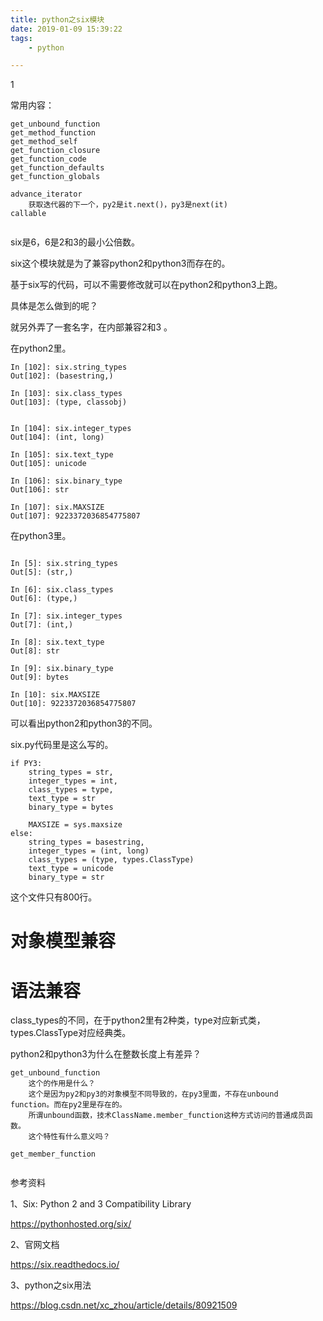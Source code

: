 ```yaml
---
title: python之six模块
date: 2019-01-09 15:39:22
tags:		
	- python

---
```


1

常用内容：

```
get_unbound_function
get_method_function
get_method_self
get_function_closure
get_function_code
get_function_defaults
get_function_globals

advance_iterator
	获取迭代器的下一个，py2是it.next()，py3是next(it)
callable
	
```



six是6，6是2和3的最小公倍数。

six这个模块就是为了兼容python2和python3而存在的。

基于six写的代码，可以不需要修改就可以在python2和python3上跑。

具体是怎么做到的呢？

就另外弄了一套名字，在内部兼容2和3 。

在python2里。

```
In [102]: six.string_types
Out[102]: (basestring,)

In [103]: six.class_types
Out[103]: (type, classobj)


In [104]: six.integer_types
Out[104]: (int, long)

In [105]: six.text_type
Out[105]: unicode

In [106]: six.binary_type
Out[106]: str

In [107]: six.MAXSIZE
Out[107]: 9223372036854775807
```

在python3里。

```

In [5]: six.string_types                                                                                                                                                                     
Out[5]: (str,)

In [6]: six.class_types                                                                                                                                                                      
Out[6]: (type,)

In [7]: six.integer_types                                                                                                                                                                    
Out[7]: (int,)

In [8]: six.text_type                                                                                                                                                                        
Out[8]: str

In [9]: six.binary_type                                                                                                                                                                      
Out[9]: bytes

In [10]: six.MAXSIZE                                                                                                                                                                         
Out[10]: 9223372036854775807
```

可以看出python2和python3的不同。

six.py代码里是这么写的。

```
if PY3:
    string_types = str,
    integer_types = int,
    class_types = type,
    text_type = str
    binary_type = bytes

    MAXSIZE = sys.maxsize
else:
    string_types = basestring,
    integer_types = (int, long)
    class_types = (type, types.ClassType)
    text_type = unicode
    binary_type = str
```

这个文件只有800行。



# 对象模型兼容



# 语法兼容



class_types的不同，在于python2里有2种类，type对应新式类，types.ClassType对应经典类。

python2和python3为什么在整数长度上有差异？



```
get_unbound_function
	这个的作用是什么？
	这个是因为py2和py3的对象模型不同导致的，在py3里面，不存在unbound function。而在py2里是存在的。
	所谓unbound函数，技术ClassName.member_function这种方式访问的普通成员函数。
	这个特性有什么意义吗？
```

```
get_member_function
	
```



参考资料

1、Six: Python 2 and 3 Compatibility Library

https://pythonhosted.org/six/

2、官网文档

https://six.readthedocs.io/

3、python之six用法

https://blog.csdn.net/xc_zhou/article/details/80921509

